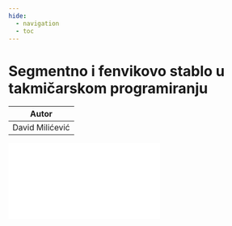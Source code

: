 ```yaml
---
hide:
  - navigation
  - toc
---
```

# Segmentno i fenvikovo stablo u takmičarskom programiranju

| Autor |
|:-:|
| David Milićević | 

<object data="../../artifacts/segmentno_davidmilicevic.pdf" type="application/pdf" width='100%' height='800rem'>
    <embed src="../../artifacts/segmentno_davidmilicevic.pdf" type="application/pdf" />
</object>
